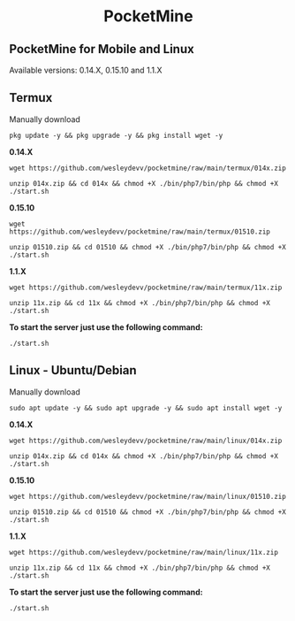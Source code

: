 <h1 align="center">PocketMine</h1>

## PocketMine for Mobile and Linux
Available versions: 0.14.X, 0.15.10 and 1.1.X

## Termux
Manually download
```
pkg update -y && pkg upgrade -y && pkg install wget -y
```
**0.14.X**
```
wget https://github.com/wesleydevv/pocketmine/raw/main/termux/014x.zip
```
```
unzip 014x.zip && cd 014x && chmod +X ./bin/php7/bin/php && chmod +X ./start.sh
```

**0.15.10**
```
wget https://github.com/wesleydevv/pocketmine/raw/main/termux/01510.zip
```
```
unzip 01510.zip && cd 01510 && chmod +X ./bin/php7/bin/php && chmod +X ./start.sh
```

**1.1.X**
```
wget https://github.com/wesleydevv/pocketmine/raw/main/termux/11x.zip
```
```
unzip 11x.zip && cd 11x && chmod +X ./bin/php7/bin/php && chmod +X ./start.sh
```

**To start the server just use the following command:**
```
./start.sh
```

## Linux - Ubuntu/Debian
Manually download
```
sudo apt update -y && sudo apt upgrade -y && sudo apt install wget -y
```
**0.14.X**
```
wget https://github.com/wesleydevv/pocketmine/raw/main/linux/014x.zip
```
```
unzip 014x.zip && cd 014x && chmod +X ./bin/php7/bin/php && chmod +X ./start.sh
```

**0.15.10**
```
wget https://github.com/wesleydevv/pocketmine/raw/main/linux/01510.zip
```
```
unzip 01510.zip && cd 01510 && chmod +X ./bin/php7/bin/php && chmod +X ./start.sh
```

**1.1.X**
```
wget https://github.com/wesleydevv/pocketmine/raw/main/linux/11x.zip
```
```
unzip 11x.zip && cd 11x && chmod +X ./bin/php7/bin/php && chmod +X ./start.sh
```

**To start the server just use the following command:**
```
./start.sh
```
